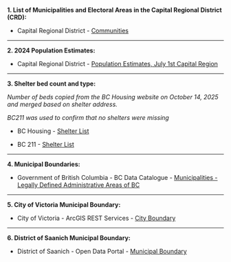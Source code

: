 **1. List of Municipalities and Electoral Areas in the Capital Regional District (CRD):**

* Capital Regional District - [Communities](https://www.crd.ca/your-community/communities)

---

**2.  2024 Population Estimates:**

* Capital Regional District - [Population Estimates, July 1st Capital Region](https://www.crd.ca/media/file/2024populationestimatepdf)

---

**3. Shelter bed count and type:**

*Number of beds copied from the BC Housing website on October 14, 2025 and merged based on shelter address.* 

*BC211 was used to confirm that no shelters were missing*
  
* BC Housing - [Shelter List](https://smap.bchousing.org/)

* BC 211 - [Shelter List](https://shelters.bc211.ca/bc211shelters)

---

**4. Municipal Boundaries:**

* Government of British Columbia - BC Data Catalogue - [Municipalities - Legally Defined Administrative Areas of BC](https://catalogue.data.gov.bc.ca/dataset/e3c3c580-996a-4668-8bc5-6aa7c7dc4932)

---

**5. City of Victoria Municipal Boundary:**

* City of Victoria - ArcGIS REST Services - [City Boundary](https://maps.victoria.ca/server/rest/services/VicMap/Land/MapServer/11)

---

**6. District of Saanich Municipal Boundary:**

* District of Saanich - Open Data Portal - [Municipal Boundary](https://opendata-saanich.hub.arcgis.com/datasets/municipal-boundary-1)


